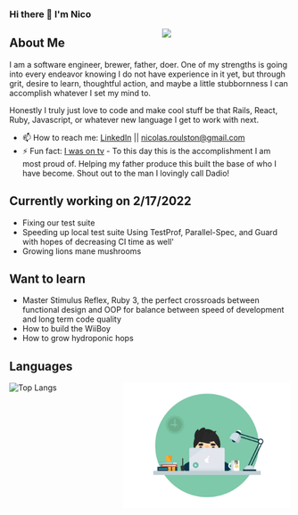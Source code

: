 
### Hi there 👋 I'm Nico

<img align='right' src="https://media.giphy.com/media/M9gbBd9nbDrOTu1Mqx/giphy.gif" width="230">

## About Me 

I am a software engineer, brewer, father, doer. One of my strengths is going into every endeavor knowing I do not have experience in it yet, but through grit, desire to learn, thoughtful action, and maybe a little stubbornness I can accomplish whatever I set my mind to. 

Honestly I truly just love to code and make cool stuff be that Rails, React, Ruby, Javascript, or whatever new language I get to work with next.  

- 📫 How to reach me: [LinkedIn](https://www.linkedin.com/in/nico-roulston) || nicolas.roulston@gmail.com 
- ⚡ Fun fact: [I was on tv](https://www.youtube.com/watch?v=Ybjn4kynyzk&t=2s) - To this day this is the accomplishment I am most proud of. Helping my father produce this built the base of who I have become. Shout out to the man I lovingly call Dadio! 


## Currently working on 2/17/2022

<ul>
  <li> Fixing our test suite </li>
  <li> Speeding up local test suite Using TestProf, Parallel-Spec, and Guard with hopes of decreasing CI time as well' </li>
  <li> Growing lions mane mushrooms </li>
</ul>

## Want to learn

<ul>
  <li> Master Stimulus Reflex, Ruby 3, the perfect crossroads between functional design and OOP for balance between speed of development and long term code quality</li>
  <li> How to build the WiiBoy </li>
  <li> How to grow hydroponic hops</li>
</ul>

## Languages
![Top Langs](https://github-readme-stats.vercel.app/api/top-langs/?username=nroulston&show_icons=true)
<img src="https://github.com/nirala69/nirala69/blob/master/70804f7e25b11f29db904f2fa7b4cd9d.gif" width="300" align='right'>








